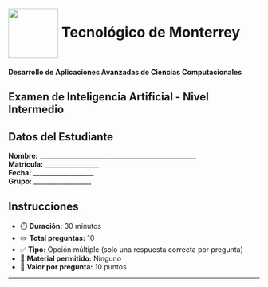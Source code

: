 # <img src="https://upload.wikimedia.org/wikipedia/commons/thumb/4/47/Logo_del_Tecnologico_de_Monterrey.svg/1200px-Logo_del_Tecnologico_de_Monterrey.svg.png" width="100" style="vertical-align: middle"> Tecnológico de Monterrey  
**Desarrollo de Aplicaciones Avanzadas de Ciencias Computacionales**  

## Examen de Inteligencia Artificial - Nivel Intermedio

## Datos del Estudiante
**Nombre:** _________________________________________________  
**Matrícula:** _________________  
**Fecha:** ___________________  
**Grupo:** __________________  

## Instrucciones
- ⏱️ **Duración:** 30 minutos
- ✏️ **Total preguntas:** 10
- ✅ **Tipo:** Opción múltiple (solo una respuesta correcta por pregunta)
- 📝 **Material permitido:** Ninguno
- 📌 **Valor por pregunta:** 10 puntos

---
